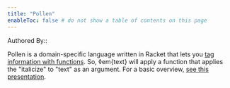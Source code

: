 ```yaml
---
title: "Pollen"
enableToc: false # do not show a table of contents on this page
---
```


Authored By:: 

Pollen is a domain-specific language written in Racket that lets you [tag information with functions](https://docs.racket-lang.org/pollen/third-tutorial.html#%28part._.Tags___tag_functions%29). So, ◊em{text} will apply a function that applies the "italicize" to "text" as an argument. For a basic overview, [see this presentation](https://www.youtube.com/watch?v=IMz09jYOgoc).